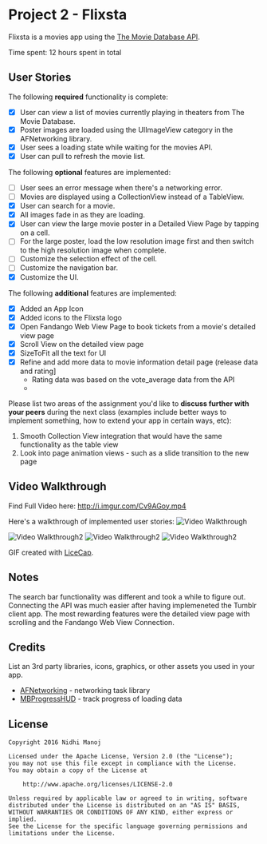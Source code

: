 # Project 2 - Flixsta

Flixsta is a movies app using the [The Movie Database API](http://docs.themoviedb.apiary.io/#).

Time spent: 12 hours spent in total

## User Stories

The following **required** functionality is complete:

- [x] User can view a list of movies currently playing in theaters from The Movie Database.
- [x] Poster images are loaded using the UIImageView category in the AFNetworking library.
- [x] User sees a loading state while waiting for the movies API.
- [x] User can pull to refresh the movie list.

The following **optional** features are implemented:

- [ ] User sees an error message when there's a networking error.
- [ ] Movies are displayed using a CollectionView instead of a TableView.
- [x] User can search for a movie.
- [x] All images fade in as they are loading.
- [x] User can view the large movie poster in a Detailed View Page by tapping on a cell.
- [ ] For the large poster, load the low resolution image first and then switch to the high resolution image when complete.
- [ ] Customize the selection effect of the cell.
- [ ] Customize the navigation bar.
- [x] Customize the UI.

The following **additional** features are implemented:

- [x] Added an App Icon
- [x] Added icons to the Flixsta logo
- [x] Open Fandango Web View Page to book tickets from a movie's detailed view page
- [x] Scroll View on the detailed view page
- [x] SizeToFit all the text for UI
- [x] Refine and add more data to movie information detail page (release data and rating]
    - Rating data was based on the vote_average data from the API
    - 
Please list two areas of the assignment you'd like to **discuss further with your peers** during the next class (examples include better ways to implement something, how to extend your app in certain ways, etc):

1. Smooth Collection View integration that would have the same functionality as the table view
2. Look into page animation views - such as a slide transition to the new page

## Video Walkthrough

Find Full Video here: http://i.imgur.com/Cv9AGoy.mp4

Here's a walkthrough of implemented user stories:
<img src='http://i.imgur.com/BBH6dnH.gif' title='Video Walkthrough' width='' alt='Video Walkthrough' />

<img src='http://i.imgur.com/nOGcc4R.gif' title='Video Walkthrough2' width='' alt='Video Walkthrough2' />

<img src='http://i.imgur.com/axftiAM.gif' title='Video Walkthrough2' width='' alt='Video Walkthrough2' />

<img src='http://i.imgur.com/PP2vXsa.gif' title='Video Walkthrough2' width='' alt='Video Walkthrough2' />


GIF created with [LiceCap](http://www.cockos.com/licecap/).

## Notes

The search bar functionality was different and took a while to figure out. Connecting the API was much easier after having implemeneted the Tumblr client app. The most rewarding features were the detailed view page with scrolling and the Fandango Web View Connection. 

## Credits

List an 3rd party libraries, icons, graphics, or other assets you used in your app.

- [AFNetworking](https://github.com/AFNetworking/AFNetworking) - networking task library
- [MBProgressHUD](https://github.com/jdg/MBProgressHUD) - track progress of loading data

## License

    Copyright 2016 Nidhi Manoj

    Licensed under the Apache License, Version 2.0 (the "License");
    you may not use this file except in compliance with the License.
    You may obtain a copy of the License at

        http://www.apache.org/licenses/LICENSE-2.0

    Unless required by applicable law or agreed to in writing, software
    distributed under the License is distributed on an "AS IS" BASIS,
    WITHOUT WARRANTIES OR CONDITIONS OF ANY KIND, either express or implied.
    See the License for the specific language governing permissions and
    limitations under the License.
